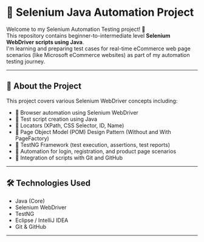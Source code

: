 # 🧪 Selenium Java Automation Project

Welcome to my Selenium Automation Testing project! 👋  
This repository contains beginner-to-intermediate level **Selenium WebDriver scripts using Java**.  
I'm learning and preparing test cases for real-time eCommerce web page scenarios (like Microsoft eCommerce websites) as part of my automation testing journey.  

---

## 📌 About the Project

This project covers various Selenium WebDriver concepts including:

- 🔸 Browser automation using Selenium WebDriver
- 🔸 Test script creation using Java
- 🔸 Locators (XPath, CSS Selector, ID, Name)
- 🔸 Page Object Model (POM) Design Pattern (Without and With PageFactory)
- 🔸 TestNG Framework (test execution, assertions, test reports)
- 🔸 Automation for login, registration, and product page scenarios
- 🔸 Integration of scripts with Git and GitHub

---

## 🛠 Technologies Used

- Java (Core)
- Selenium WebDriver
- TestNG
- Eclipse / IntelliJ IDEA
- Git & GitHub

---

